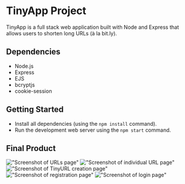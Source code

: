 # TinyApp Project

TinyApp is a full stack web application built with Node and Express that allows users to shorten long URLs (à la bit.ly).

## Dependencies

- Node.js
- Express
- EJS
- bcryptjs
- cookie-session

## Getting Started

- Install all dependencies (using the `npm install` command).
- Run the development web server using the `npm start` command.

## Final Product

!["Screenshot of URLs page"](https://github.com/kelvinhuang98/tinyapp/blob/master/docs/urls-page.png)
!["Screenshot of individual URL page"](https://github.com/kelvinhuang98/tinyapp/blob/master/docs/url-id-page.png)
!["Screenshot of TinyURL creation page"](https://github.com/kelvinhuang98/tinyapp/blob/master/docs/create-page.png)
!["Screenshot of registration page"](https://github.com/kelvinhuang98/tinyapp/blob/master/docs/register-page.png)
!["Screenshot of login page"](https://github.com/kelvinhuang98/tinyapp/blob/master/docs/login-page.png)
